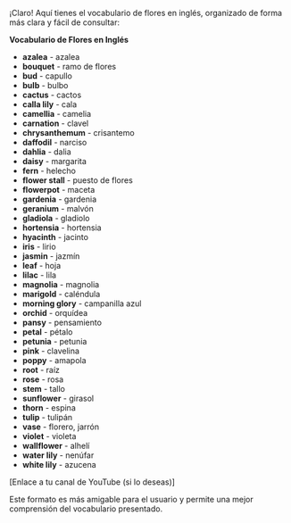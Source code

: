 ¡Claro! Aquí tienes el vocabulario de flores en inglés, organizado de forma más clara y fácil de consultar:

**Vocabulario de Flores en Inglés**



*   **azalea** - azalea
*   **bouquet** - ramo de flores
*   **bud** - capullo
*   **bulb** - bulbo
*   **cactus** - cactos
*   **calla lily** - cala
*   **camellia** - camelia
*   **carnation** - clavel
*   **chrysanthemum** - crisantemo
*   **daffodil** - narciso
*   **dahlia** - dalia
*   **daisy** - margarita
*   **fern** - helecho
*   **flower stall** - puesto de flores
*   **flowerpot** - maceta
*   **gardenia** - gardenia
*   **geranium** - malvón
*   **gladiola** - gladiolo
*   **hortensia** - hortensia
*   **hyacinth** - jacinto
*   **iris** - lirio
*   **jasmin** - jazmín
*   **leaf** - hoja
*   **lilac** - lila
*   **magnolia** - magnolia
*   **marigold** - caléndula
*   **morning glory** - campanilla azul
*   **orchid** - orquídea
*   **pansy** - pensamiento
*   **petal** - pétalo
*   **petunia** - petunia
*   **pink** - clavelina
*   **poppy** - amapola
*   **root** - raíz
*   **rose** - rosa
*   **stem** - tallo
*   **sunflower** - girasol
*   **thorn** - espina
*   **tulip** - tulipán
*   **vase** - florero, jarrón
*   **violet** - violeta
*   **wallflower** - alhelí
*   **water lily** - nenúfar
*   **white lily** - azucena

[Enlace a tu canal de YouTube (si lo deseas)]

Este formato es más amigable para el usuario y permite una mejor comprensión del vocabulario presentado.